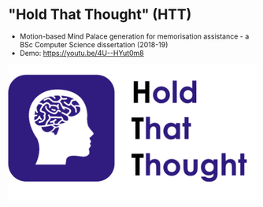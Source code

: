 # "Hold That Thought" (HTT)
- Motion-based Mind Palace generation for memorisation assistance - a BSc Computer Science dissertation (2018-19)
- Demo: https://youtu.be/4U--HYut0m8

![HTT Logo](img/logo.png?raw=true "Hold That Thought")